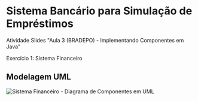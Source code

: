 # Sistema Bancário para Simulação de Empréstimos

Atividade Slides "Aula 3 (BRADEPO) - Implementando Componentes em Java"

Exercício 1: Sistema Financeiro

## Modelagem UML

![Sistema Financeiro - Diagrama de Componentes em UML](https://github.com/evelinferreiraa/BRADEPO_2025.1/tree/main/BRADEPO%20-%20Implementando%20Componentes%20em%20Java/exercicio1_sistemaFinanceiro/componentDiagramUML)

